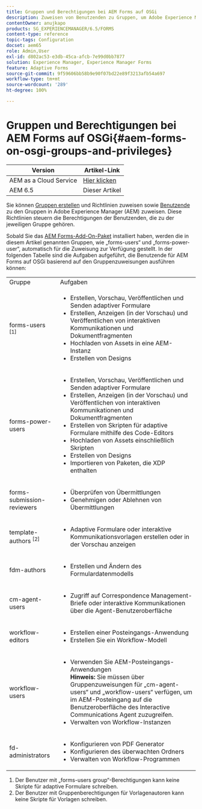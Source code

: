 ```yaml
---
title: Gruppen und Berechtigungen bei AEM Forms auf OSGi
description: Zuweisen von Benutzenden zu Gruppen, um Adobe Experience Manager (AEM) Forms auf OSGi zu verwalten
contentOwner: anujkapo
products: SG_EXPERIENCEMANAGER/6.5/FORMS
content-type: reference
topic-tags: Configuration
docset: aem65
role: Admin,User
exl-id: d802ac53-e3db-45ca-afcb-7e99d0bb7877
solution: Experience Manager, Experience Manager Forms
feature: Adaptive Forms
source-git-commit: 9f59606bb58b9e90f07bd22e89f3213afb54a697
workflow-type: tm+mt
source-wordcount: '289'
ht-degree: 100%

---
```


# Gruppen und Berechtigungen bei AEM Forms auf OSGi{#aem-forms-on-osgi-groups-and-privileges}

| Version | Artikel-Link |
| -------- | ---------------------------- |
| AEM as a Cloud Service | [Hier klicken](https://experienceleague.adobe.com/docs/experience-manager-cloud-service/content/forms/setup-configure-migrate/forms-groups-privileges-tasks.html?lang=de) |
| AEM 6.5 | Dieser Artikel |

Sie können [Gruppen erstellen](/help/sites-administering/user-group-ac-admin.md#group-administration) und Richtlinien zuweisen sowie [Benutzende](/help/sites-administering/user-group-ac-admin.md#user-administration) zu den Gruppen in Adobe Experience Manager (AEM) zuweisen. Diese Richtlinien steuern die Berechtigungen der Benutzenden, die zu der jeweiligen Gruppe gehören.

Sobald Sie das [AEM Forms-Add-On-Paket](../../forms/using/installing-configuring-aem-forms-osgi.md) installiert haben, werden die in diesem Artikel genannten Gruppen, wie „forms-users“ und „forms-power-user“, automatisch für die Zuweisung zur Verfügung gestellt. In der folgenden Tabelle sind die Aufgaben aufgeführt, die Benutzende für AEM Forms auf OSGi basierend auf den Gruppenzuweisungen ausführen können:

<table>
 <tbody>
  <tr>
   <td>Gruppe</td> 
   <td>Aufgaben</td> 
  </tr>
  <tr>
   <td>forms-users <sup>[1]</sup></td> 
   <td>
    <ul> 
     <li>Erstellen, Vorschau, Veröffentlichen und Senden adaptiver Formulare</li> 
     <li>Erstellen, Anzeigen (in der Vorschau) und Veröffentlichen von interaktiven Kommunikationen und Dokumentfragmenten</li> 
     <li>Hochladen von Assets in eine AEM-Instanz</li> 
     <li>Erstellen von Designs</li> 
    </ul> </td> 
  </tr>
  <tr>
   <td>forms-power-users</td> 
   <td>
    <ul> 
     <li>Erstellen, Vorschau, Veröffentlichen und Senden adaptiver Formulare</li> 
     <li>Erstellen, Anzeigen (in der Vorschau) und Veröffentlichen von interaktiven Kommunikationen und Dokumentfragmenten</li> 
     <li>Erstellen von Skripten für adaptive Formulare mithilfe des Code-Editors</li> 
     <li>Hochladen von Assets einschließlich Skripten</li> 
     <li>Erstellen von Designs</li> 
     <li>Importieren von Paketen, die XDP enthalten</li> 
    </ul> </td> 
  </tr>
  <tr>
   <td>forms-submission-reviewers</td> 
   <td>
    <ul> 
     <li>Überprüfen von Übermittlungen</li> 
     <li>Genehmigen oder Ablehnen von Übermittlungen</li> 
    </ul> </td> 
  </tr>
  <tr>
   <td>template-authors <sup>[2]</sup></td> 
   <td>
    <ul> 
     <li>Adaptive Formulare oder interaktive Kommunikationsvorlagen erstellen oder in der Vorschau anzeigen</li> 
    </ul> </td> 
  </tr>
  <tr>
   <td><p>fdm-authors</p> </td> 
   <td>
    <ul> 
     <li>Erstellen und Ändern des Formulardatenmodells</li> 
    </ul> </td> 
  </tr>
  <tr>
   <td>cm-agent-users</td> 
   <td>
    <ul> 
     <li>Zugriff auf Correspondence Management-Briefe oder interaktive Kommunikationen über die Agent-Benutzeroberfläche</li> 
    </ul> </td> 
  </tr>
  <tr>
   <td><p>workflow-editors</p> </td> 
   <td>
    <ul> 
     <li>Erstellen einer Posteingangs-Anwendung</li> 
     <li>Erstellen Sie ein Workflow-Modell</li> 
    </ul> </td> 
  </tr>
  <tr>
   <td>workflow-users</td> 
   <td>
    <ul> 
     <li>Verwenden Sie AEM-Posteingangs-Anwendungen<br /> <strong>Hinweis: </strong>Sie müssen über Gruppenzuweisungen für „cm-agent-users“ und „workflow-users“ verfügen, um im AEM-Posteingang auf die Benutzeroberfläche des Interactive Communications Agent zuzugreifen.</li> 
     <li>Verwalten von Workflow-Instanzen</li> 
    </ul> </td> 
  </tr>
  <tr>
   <td>fd-administrators</td> 
   <td>
    <ul> 
     <li>Konfigurieren von PDF Generator</li> 
     <li>Konfigurieren des überwachten Ordners</li> 
     <li>Verwalten von Workflow-Programmen</li> 
    </ul> </td> 
  </tr>
 </tbody>
</table>

1. Der Benutzer mit „forms-users group“-Berechtigungen kann keine Skripte für adaptive Formulare schreiben.
1. Der Benutzer mit Gruppenberechtigungen für Vorlagenautoren kann keine Skripte für Vorlagen schreiben.
